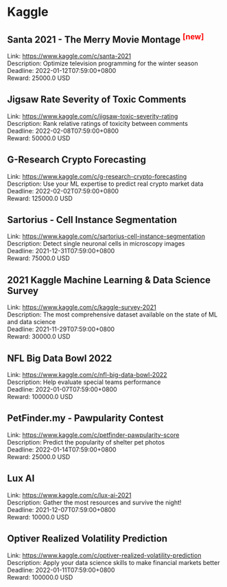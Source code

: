 # Kaggle



## Santa 2021 - The Merry Movie Montage <sup style="color:red">[new]<sup>  

Link: https://www.kaggle.com/c/santa-2021  
Description: Optimize television programming for the winter season  
Deadline: 2022-01-12T07:59:00+0800  
Reward: 25000.0 USD  


## Jigsaw Rate Severity of Toxic Comments   

Link: https://www.kaggle.com/c/jigsaw-toxic-severity-rating  
Description: Rank relative ratings of toxicity between comments  
Deadline: 2022-02-08T07:59:00+0800  
Reward: 50000.0 USD  


## G-Research Crypto Forecasting 

Link: https://www.kaggle.com/c/g-research-crypto-forecasting  
Description: Use your ML expertise to predict real crypto market data  
Deadline: 2022-02-02T07:59:00+0800  
Reward: 125000.0 USD  


## Sartorius - Cell Instance Segmentation

Link: https://www.kaggle.com/c/sartorius-cell-instance-segmentation  
Description: Detect single neuronal cells in microscopy images  
Deadline: 2021-12-31T07:59:00+0800  
Reward: 75000.0 USD  


## 2021 Kaggle Machine Learning & Data Science Survey

Link: https://www.kaggle.com/c/kaggle-survey-2021  
Description: The most comprehensive dataset available on the state of ML and data science  
Deadline: 2021-11-29T07:59:00+0800  
Reward: 30000.0 USD  


## NFL Big Data Bowl 2022

Link: https://www.kaggle.com/c/nfl-big-data-bowl-2022  
Description: Help evaluate special teams performance  
Deadline: 2022-01-07T07:59:00+0800  
Reward: 100000.0 USD  


## PetFinder.my - Pawpularity Contest

Link: https://www.kaggle.com/c/petfinder-pawpularity-score  
Description: Predict the popularity of shelter pet photos  
Deadline: 2022-01-14T07:59:00+0800  
Reward: 25000.0 USD  


## Lux AI

Link: https://www.kaggle.com/c/lux-ai-2021  
Description: Gather the most resources and survive the night!  
Deadline: 2021-12-07T07:59:00+0800  
Reward: 10000.0 USD  


## Optiver Realized Volatility Prediction

Link: https://www.kaggle.com/c/optiver-realized-volatility-prediction  
Description: Apply your data science skills to make financial markets better  
Deadline: 2022-01-11T07:59:00+0800  
Reward: 100000.0 USD  

